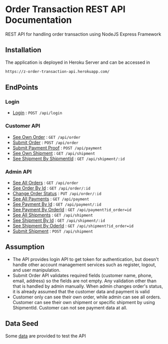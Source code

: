 # Order Transaction REST API Documentation

REST API for handling order transaction using NodeJS Express Framework

## Installation

The application is deployed in Heroku Server and can be accessed in
```sh
https://z-order-transaction-api.herokuapp.com/
```

## EndPoints
### Login
- [Login](docs/user.md) : `POST /api/login`

### Customer API
- [See Own Order](docs/order.md) : `GET /api/order`
- [Submit Order](docs/order.md) : `POST /api/order`
- [Submit Payment Proof](docs/payment.md) : `POST /api/payment`
- [See Own Shipment](docs/shipment.md) : `GET /api/shipment`
- [See Shipment By ShipmentId](docs/shipment.md) : `GET /api/shipment/:id`

### Admin API
- [See All Orders](docs/order.md) : `GET /api/order`
- [See Order By Id](docs/order.md) : `GET /api/order/:id`
- [Change Order Status](docs/order.md) : `PUT /api/order/:id`
- [See All Payments](docs/payment.md) : `GET /api/payment`
- [See Payment By Id](docs/payment.md) : `GET /api/payment/:id`
- [See Payment By OrderId](docs/payment.md) : `GET /api/payment?id_order=id`
- [See All Shipments](docs/shipment.md) : `GET /api/shipment`
- [See Shipment By Id](docs/shipment.md) : `GET /api/shipment/:id`
- [See Shipment By OderId](docs/shipment.md) : `GET /api/shipment?id_order=id`
- [Submit Shipment](docs/shipment.md) : `POST /api/shipment`

## Assumption
- The API provides login API to get token for authentication, but doesn't handle other account management services such as register, logout, and  user manipulation.
- Submit Order API validates required fields (customer name, phone, email, address) so the fields are not empty. Any validation other than that is handled by admin manually. When admin changes order's status, it is already assumed that the customer data and payment is valid
- Customer only can see their own order, while admin can see all orders. Customer can see their own shipment or specific shipment by using ShipmentId. Customer can not see payment data at all.


## Data Seed
Some [data](docs/data.md) are provided to test the API 